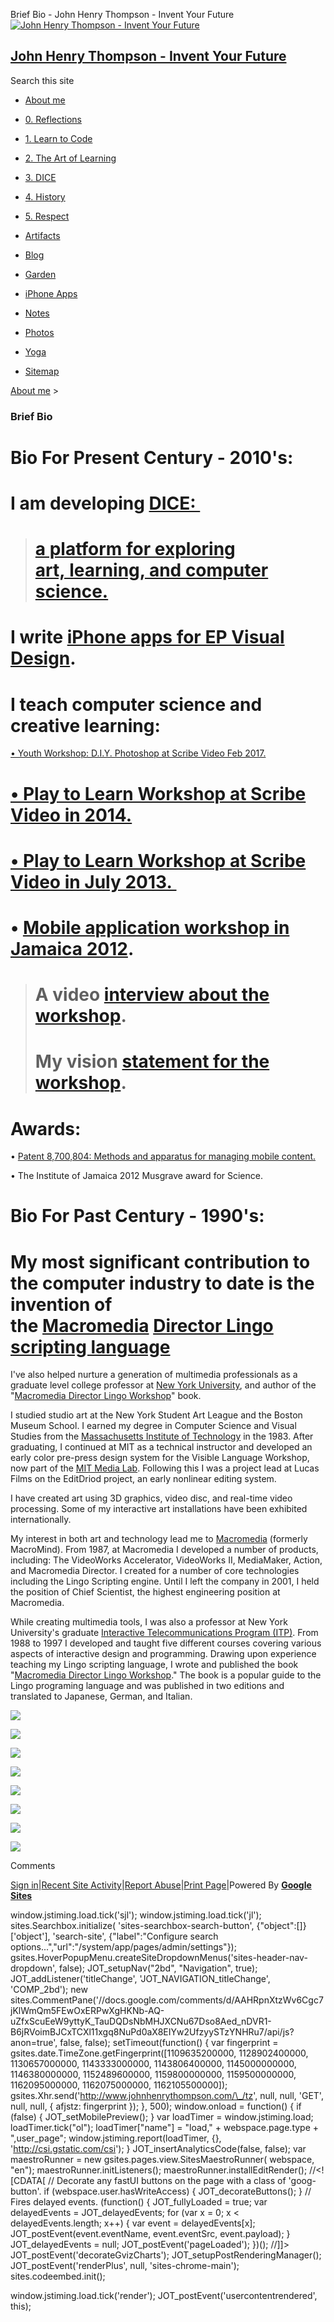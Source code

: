 Brief Bio - John Henry Thompson - Invent Your Future [![John Henry Thompson - Invent Your Future](../_/rsrc/1329567069254/config/customLogo.gif-revision=6.png)](../index.html)

[John Henry Thompson - Invent Your Future](../index.html)
---------------------------------------------------------

Search this site

*   [About me](../home.html)
    
*   [0\. Reflections](../0-refections-on-learning.html)
    
*   [1\. Learn to Code](../learning-to-program.html)
    
*   [2\. The Art of Learning](../the-art-of-learning.html)
    
*   [3\. DICE](../3-dice.html)
    
*   [4\. History](../4-history.html)
    
*   [5\. Respect](../heros.html)
    
*   [Artifacts](../artifacts.html)
    
*   [Blog](../z-blog-1.html)
    
*   [Garden](../4-garden.html)
    
*   [iPhone Apps](../iphone-apps.html)
    
*   [Notes](../notes.html)
    
*   [Photos](../family.html)
    
*   [Yoga](../yoga.html)
    
*   [Sitemap](../system/app/pages/sitemap/hierarchy.html)
    

[About me](../home.html)‎ > ‎

### Brief Bio

Bio For Present Century - 2010's:
=================================

I am developing [DICE: ](goog_705698171.html)
=============================================

> [a platform for exploring art, learning, and computer science.](../3-dice.html)
> ===============================================================================

I write [iPhone apps for EP Visual Design](../iphone-apps.html).
================================================================

I teach computer science and creative learning:
===============================================

[• Youth Workshop: D.I.Y. Photoshop at Scribe Video Feb 2017.](http://www.scribe.org/events/youth-workshop-diy-photoshop)

[• Play to Learn Workshop at Scribe Video in 2014.](../the-art-of-learning/play-to-learn.html)
==============================================================================================

[• Play to Learn Workshop at Scribe Video in July 2013. ](../the-art-of-learning/play-to-learn/2013-edition.html)
=================================================================================================================

• [Mobile application workshop in Jamaica 2012](http://jamaica-gleaner.com/gleaner/20120504/lead/lead9.html). 
==============================================================================================================

> A video [interview about the workshop](http://www.youtube.com/watch?v=Qu99hZhyhdc). 
> ====================================================================================
> 
> My vision [statement for the workshop](http://www.j4u2.com/breadfruit/workshop/vision-page/).
> =============================================================================================

Awards:
=======

• [Patent 8,700,804: Methods and apparatus for managing mobile content.](http://patft.uspto.gov/netacgi/nph-Parser?Sect1=PTO1&Sect2=HITOFF&d=PALL&p=1&u=%2Fnetahtml%2FPTO%2Fsrchnum.htm&r=1&f=G&l=50&s1=8700804.PN.&OS=PN/8700804&RS=PN/8700804)

• The Institute of Jamaica 2012 Musgrave award for Science.  

Bio For Past Century - 1990's:
==============================

My most significant contribution to the computer industry to date is the invention of the [Macromedia](http://www.macromedia.com/) [Director Lingo scripting language](http://www.macromedia.com/software/director/)
====================================================================================================================================================================================================================

I've also helped nurture a generation of multimedia professionals as a graduate level college professor at [New York University](http://itp.nyu.edu/), and author of the "[Macromedia Director Lingo Workshop](http://www.j4u2.com/jht/lingoworkshop.html)" book.   
  
I studied studio art at the New York Student Art League and the Boston Museum School. I earned my degree in Computer Science and Visual Studies from the [Massachusetts Institute of Technology](http://web.mit.edu/) in the 1983. After graduating, I continued at MIT as a technical instructor and developed an early color pre-press design system for the Visible Language Workshop, now part of the [MIT Media Lab](http://www.media.mit.edu/). Following this I was a project lead at Lucas Films on the EditDriod project, an early nonlinear editing system.

  

I have created art using 3D graphics, video disc, and real-time video processing. Some of my interactive art installations have been exhibited internationally.

  

My interest in both art and technology lead me to [Macromedia](http://www.macromedia.com/) (formerly MacroMind). From 1987, at Macromedia I developed a number of products, including: The VideoWorks Accelerator, VideoWorks II, MediaMaker, Action, and Macromedia Director. I created for a number of core technologies including the Lingo Scripting engine. Until I left the company in 2001, I held the position of Chief Scientist, the highest engineering position at Macromedia.

  

While creating multimedia tools, I was also a professor at New York University's graduate [Interactive Telecommunications Program (ITP)](http://itp.nyu.edu/). From 1988 to 1997 I developed and taught five different courses covering various aspects of interactive design and programming. Drawing upon experience teaching my Lingo scripting language, I wrote and published the book "[Macromedia Director Lingo Workshop](http://www.j4u2.com/jht/lingoworkshop.html)." The book is a popular guide to the Lingo programing language and was published in two editions and translated to Japanese, German, and Italian.  
  

  

  

  

  

[![](../_/rsrc/1481644120915/home/bio/me-color-rainbow-height=180&width=320.png)](https://www.youtube.com/watch?feature=player_embedded&v=Z6z09QfPaW0)

  
[![](../_/rsrc/1481644120915/home/bio/ash-6mo-head-cu-height=320&width=272.png)](http://www.youtube.com/watch?v=plPbLxta760)  

[![](../_/rsrc/1481644120915/home/bio/me-height=242&width=320.jpg)](http://www.j4u2.com/jht/art1981.html)

  

  

[![](../_/rsrc/1481644120915/home/bio/d1boxfront-height=400&width=352.jpg)](http://www.adobe.com/products/director/)

  

[![](../_/rsrc/1481644120915/home/bio/lws_2eng_full-height=400&width=320.jpg)](http://www.johnhenrythompson.com/home/bio/lws_2eng_full.jpg?attredirects=0)

  

[![](../_/rsrc/1481644120915/home/bio/lws_2ger_full-height=400&width=275.jpg)](http://www.johnhenrythompson.com/home/bio/lws_2ger_full.jpg?attredirects=0)

  

  

  

[![](../_/rsrc/1481644120915/home/bio/lws_1jap_full-height=400&width=313.jpg)](http://www.johnhenrythompson.com/home/bio/lws_1jap_full.jpg?attredirects=0)

  

[![](../_/rsrc/1481644120915/home/bio/lws_1itl_full-height=400&width=284.jpg)](http://www.johnhenrythompson.com/home/bio/lws_1itl_full.jpg?attredirects=0)

  

  

  

  

Comments

[Sign in](https://accounts.google.com/ServiceLogin?continue=http://sites.google.com/a/johnhenrythompson.com/jht/home/bio&service=jotspot)|[Recent Site Activity](../system/app/pages/recentChanges.html)|[Report Abuse](http://sites.google.com/a/johnhenrythompson.com/jht/system/app/pages/reportAbuse)|[Print Page](javascript:;)|Powered By **[Google Sites](http://sites.google.com/site)**

window.jstiming.load.tick('sjl'); window.jstiming.load.tick('jl'); sites.Searchbox.initialize( 'sites-searchbox-search-button', {"object":\[\]}\['object'\], 'search-site', {"label":"Configure search options...","url":"/system/app/pages/admin/settings"}); gsites.HoverPopupMenu.createSiteDropdownMenus('sites-header-nav-dropdown', false); JOT\_setupNav("2bd", "Navigation", true); JOT\_addListener('titleChange', 'JOT\_NAVIGATION\_titleChange', 'COMP\_2bd'); new sites.CommentPane('//docs.google.com/comments/d/AAHRpnXtzWv6Cgc7jKlWmQm5FEwOxERPwXgHKNb-AQ-uZfxScuEeW9yttyK\_TauDQDsNbMHJXCNu67Dso8Aed\_nDVR1-B6jRVoimBJCxTCXl11xgq8NuPd0aX8EIYw2UfzyySTzYNHRu7/api/js?anon=true', false, false); setTimeout(function() { var fingerprint = gsites.date.TimeZone.getFingerprint(\[1109635200000, 1128902400000, 1130657000000, 1143333000000, 1143806400000, 1145000000000, 1146380000000, 1152489600000, 1159800000000, 1159500000000, 1162095000000, 1162075000000, 1162105500000\]); gsites.Xhr.send('http://www.johnhenrythompson.com/\_/tz', null, null, 'GET', null, null, { afjstz: fingerprint }); }, 500); window.onload = function() { if (false) { JOT\_setMobilePreview(); } var loadTimer = window.jstiming.load; loadTimer.tick("ol"); loadTimer\["name"\] = "load," + webspace.page.type + ",user\_page"; window.jstiming.report(loadTimer, {}, 'http://csi.gstatic.com/csi'); } JOT\_insertAnalyticsCode(false, false); var maestroRunner = new gsites.pages.view.SitesMaestroRunner( webspace, "en"); maestroRunner.initListeners(); maestroRunner.installEditRender(); //<!\[CDATA\[ // Decorate any fastUI buttons on the page with a class of 'goog-button'. if (webspace.user.hasWriteAccess) { JOT\_decorateButtons(); } // Fires delayed events. (function() { JOT\_fullyLoaded = true; var delayedEvents = JOT\_delayedEvents; for (var x = 0; x < delayedEvents.length; x++) { var event = delayedEvents\[x\]; JOT\_postEvent(event.eventName, event.eventSrc, event.payload); } JOT\_delayedEvents = null; JOT\_postEvent('pageLoaded'); })(); //\]\]> JOT\_postEvent('decorateGvizCharts'); JOT\_setupPostRenderingManager(); JOT\_postEvent('renderPlus', null, 'sites-chrome-main'); sites.codeembed.init();

window.jstiming.load.tick('render'); JOT\_postEvent('usercontentrendered', this);